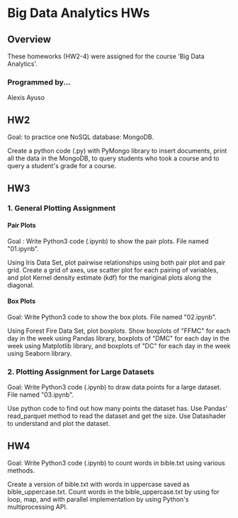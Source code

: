 # Big Data Analytics HWs

## Overview
These homeworks (HW2-4) were assigned for the course 'Big Data Analytics'.

### Programmed by...
  Alexis Ayuso

## HW2
Goal: to practice one NoSQL database: MongoDB.

Create a python code (.py) with PyMongo library to insert documents, 
print all the data in the MongoDB, 
to query students who took a course and to query a student's grade for a course.


## HW3
### 1. General Plotting Assignment
#### Pair Plots
Goal : Write Python3 code (.ipynb) to show the pair plots. File named "01.ipynb". 

Using Iris Data Set, plot pairwise relationships using both pair plot and pair grid. 
Create a grid of axes, use scatter plot for each pairing of variables, 
and plot Kernel density estimate (kdf) for the mariginal plots along the diagonal.


#### Box Plots
Goal: Write Python3 code to show the box plots. File named "02.ipynb".

Using Forest Fire Data Set, plot boxplots. 
Show boxplots of "FFMC" for each day in the week using Pandas library, 
boxplots of "DMC" for each day in the week using Matplotlib library, 
and boxplots of "DC" for each day in the week using Seaborn library.


### 2. Plotting Assignment for Large Datasets

Goal: Write Python3 code (.ipynb) to draw data points for a large dataset. File named "03.ipynb".

Use python code to find out how many points the dataset has.
Use Pandas' read_parquet method to read the dataset and get the size. 
Use Datashader to understand and plot the dataset.

## HW4
Goal: Write Python3 code (.ipynb) to count words in bible.txt using various methods.

Create a version of bible.txt with words in uppercase saved as bible_uppercase.txt.
Count words in the bible_uppercase.txt by using for loop, map, and with parallel implementation by using Python's multiprocessing API.
